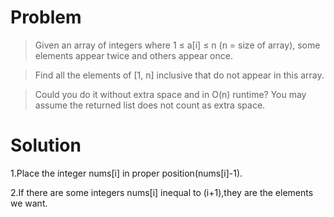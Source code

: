 # Problem  
>Given an array of integers where 1 ≤ a[i] ≤ n (n = size of array), some elements appear twice and others appear once.  

>Find all the elements of [1, n] inclusive that do not appear in this array.  

>Could you do it without extra space and in O(n) runtime? You may assume the returned list does not count as extra space.  

# Solution  

1.Place the integer nums[i] in proper position(nums[i]-1).

2.If there are some integers nums[i] inequal to (i+1),they are the elements we want.  

